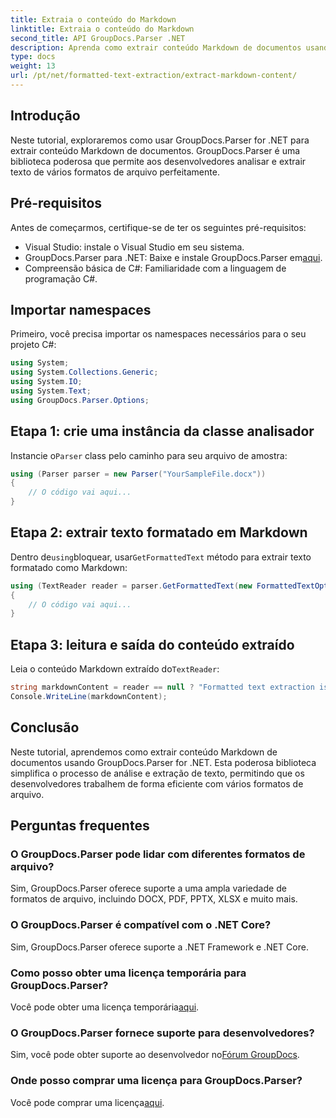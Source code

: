 ```yaml
---
title: Extraia o conteúdo do Markdown
linktitle: Extraia o conteúdo do Markdown
second_title: API GroupDocs.Parser .NET
description: Aprenda como extrair conteúdo Markdown de documentos usando GroupDocs.Parser for .NET. Este tutorial fornece instruções passo a passo para extração de texto perfeita.
type: docs
weight: 13
url: /pt/net/formatted-text-extraction/extract-markdown-content/
---
```

## Introdução
Neste tutorial, exploraremos como usar GroupDocs.Parser for .NET para extrair conteúdo Markdown de documentos. GroupDocs.Parser é uma biblioteca poderosa que permite aos desenvolvedores analisar e extrair texto de vários formatos de arquivo perfeitamente.
## Pré-requisitos
Antes de começarmos, certifique-se de ter os seguintes pré-requisitos:
- Visual Studio: instale o Visual Studio em seu sistema.
-  GroupDocs.Parser para .NET: Baixe e instale GroupDocs.Parser em[aqui](https://releases.groupdocs.com/parser/net/).
- Compreensão básica de C#: Familiaridade com a linguagem de programação C#.

## Importar namespaces
Primeiro, você precisa importar os namespaces necessários para o seu projeto C#:
```csharp
using System;
using System.Collections.Generic;
using System.IO;
using System.Text;
using GroupDocs.Parser.Options;
```
## Etapa 1: crie uma instância da classe analisador
 Instancie o`Parser` class pelo caminho para seu arquivo de amostra:
```csharp
using (Parser parser = new Parser("YourSampleFile.docx"))
{
    // O código vai aqui...
}
```
## Etapa 2: extrair texto formatado em Markdown
 Dentro de`using`bloquear, usar`GetFormattedText` método para extrair texto formatado como Markdown:
```csharp
using (TextReader reader = parser.GetFormattedText(new FormattedTextOptions(FormattedTextMode.Markdown)))
{
    // O código vai aqui...
}
```
## Etapa 3: leitura e saída do conteúdo extraído
 Leia o conteúdo Markdown extraído do`TextReader`:
```csharp
string markdownContent = reader == null ? "Formatted text extraction isn't supported" : reader.ReadToEnd();
Console.WriteLine(markdownContent);
```

## Conclusão
Neste tutorial, aprendemos como extrair conteúdo Markdown de documentos usando GroupDocs.Parser for .NET. Esta poderosa biblioteca simplifica o processo de análise e extração de texto, permitindo que os desenvolvedores trabalhem de forma eficiente com vários formatos de arquivo.
## Perguntas frequentes
### O GroupDocs.Parser pode lidar com diferentes formatos de arquivo?
Sim, GroupDocs.Parser oferece suporte a uma ampla variedade de formatos de arquivo, incluindo DOCX, PDF, PPTX, XLSX e muito mais.
### O GroupDocs.Parser é compatível com o .NET Core?
Sim, GroupDocs.Parser oferece suporte a .NET Framework e .NET Core.
### Como posso obter uma licença temporária para GroupDocs.Parser?
 Você pode obter uma licença temporária[aqui](https://purchase.groupdocs.com/temporary-license/).
### O GroupDocs.Parser fornece suporte para desenvolvedores?
 Sim, você pode obter suporte ao desenvolvedor no[Fórum GroupDocs](https://forum.groupdocs.com/c/parser/17).
### Onde posso comprar uma licença para GroupDocs.Parser?
 Você pode comprar uma licença[aqui](https://purchase.groupdocs.com/buy).